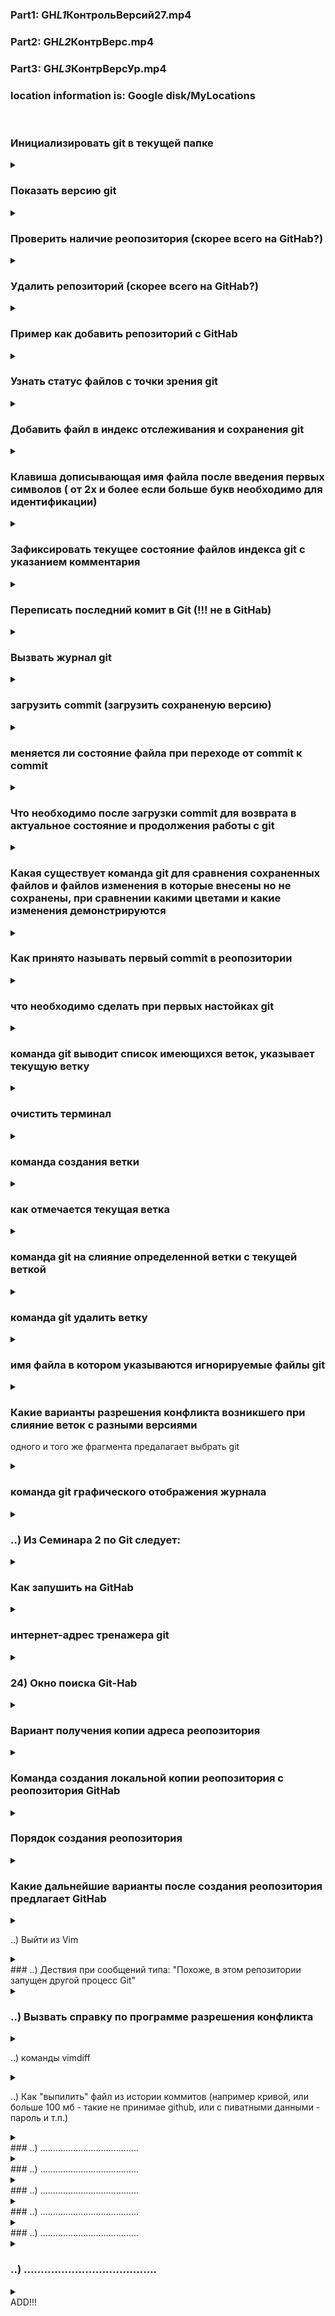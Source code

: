 ### Part1: **GH*L1*КонтрольВерсий27.mp4**

### Part2: **GH*L2*КонтрВерс.mp4**

### Part3: **GH*L3*КонтрВерсУр.mp4**

### **location information is: Google disk/MyLocations**

&nbsp;&nbsp;

### Инициализировать git в текущей папке

<details>
<summary></summary>

```javascript
git init
```

</details>

### Показать версию git

<details>
<summary></summary>

```javascript
git --version
```

</details>

### Проверить наличие реопозитория (скорее всего на GitHab?)

<details>

![GitRemote.jpg](GitRemote.jpg)

<summary></summary>

</details>

### Удалить репозиторий (скорее всего на GitHab?)

<details>
<summary></summary>

![RemoteRemove.jpg](RemoteRemove.jpg)

```javascript

```

</details>

### Пример как добавить репозиторий с GitHab

<details>
<summary></summary>

![GreetRemote.jpg](GreetRemote.jpg)

```javascript

```

</details>

### Узнать статус файлов с точки зрения git

<details>
<summary></summary>

```javascript
git status
```

</details>

### Добавить файл в индекс отслеживания и сохранения git

<details>
<summary></summary>

```javascript

git add <file nime>

git add .        (добавить изменения в текущей папке)

```

</details>

### Клавиша дописывающая имя файла после введения первых символов ( от 2х и более если больше букв необходимо для идентификации)

<details>
<summary></summary>

```javascript
tab;
```

</details>

### Зафиксировать текущее состояние файлов индекса git с указанием комментария

<details>
<summary></summary>

```javascript
источник: (17-03-23) https://www.xodeptoject/Articles/457305/Basic-Git-Command-Line-Reference-for-Windows-Users

git commit -m "текст комментария"
git commit -a -m "текст комментария" Фиксирует все файлы измененные с момента последнего каммита. Не включает новые файлы.
git commit -a -mend -m "текст комментария" Добавляет все измененения в предыдгщую фиксацию и перезаписывает сообщение о фиксации новым текстом сообщения. Не включая новые файлы:
git commit -a если для lubuntu промотать вниз, далее ввести текст комментария (или удалить #, что бы сохранить нужные комменты сгенерированные автоматически с подробным описанием сохраняемых в коммит изменений), затем Ctr + s, далее для сохнения и выхода Ctr + x.
Для Windows после вввода -a прокрутить вниз, (или удалить #, что бы сохранить нужные комменты сгенерированные автоматически с подробным описанием сохраняемых в коммит изменений), нажать клавишу insert (что бы включить режим редактирования), ввести комментарий. Далее Esc для выхода из режима редактирования. После ввести в командной строке, в нижней части панели редактирования :x и затем Enter для выхода с сохранением.


Опции: -a Зафиксировать все изменения в отслеживаемых файлах с момента последней фиксации
       -v Подробный: включите различия между зафиксировынными элементами на экране сообщения о фиксации
       --amend Изменить сообщение о фиксации, связанное с самой последней фиксацией
       --amend <File_1><File_2>...<File_n> повторить прудыдущую фиксацию и включить изменения в указанные файлы. Фиксируем изменения для конкретных файлов и включает указанное сообщение о фиксации

       --amend -m "mesage" переписать последний коммит


```

</details>

### Переписать последний комит в Git (!!! не в GitHab)

<details>
<summary></summary>

```javascript
git log
```

</details>

### Вызвать журнал git

<details>
<summary></summary>

```javascript
git log
```

</details>

### загрузить commit (загрузить сохраненую версию)

<details>
<summary></summary>

```javascript
ввести команду и первые 4 симовала имени commit
например: git checkout 5c2a
```

</details>

### меняется ли состояние файла при переходе от commit к commit

<details>
<summary></summary>

```javascript
Нет. При переходе от одного commit к другому commit git показывает состояние в котором на момент созданния commit находился файл, при этом не изменяя его.
```

</details>

### Что необходимо после загрузки commit для возврата в актуальное состояние и продолжения работы с git

<details>
<summary></summary>

```javascript
Для продолжения работы с git после загрузки commit необходимо загрузить актуальную версию,  и выполнить команду git checkout master
```

</details>

### Какая существует команда git для сравнения сохраненных файлов и файлов изменения в которые внесены но не сохранены, при сравнении какими цветами и какие изменения демонстрируются

<details>
<summary></summary>

```javascript
git diff

-  красным цветом демонстрируются удаленные файлы
-  зеленым созданные
```

</details>

### Как принято называть первый commit в реопозитории

<details>
<summary></summary>

```javascript
Initial commit (инишин коммит)
```

</details>

### что необходимо сделать при первых настойках git

<details>
<summary></summary>

```javascript
Представиться git: git config <name>, затем: git config <email>
```

### например:

![GlobalConfig](GlobalConfig.jpg)

</details>

### команда git выводит список имеющихся веток, указывает текущую ветку

<details>
<summary></summary>

```javascript
git branch
```

</details>

### очистить терминал

<details>
<summary></summary>

```javascript
clear;
```

</details>

### команда создания ветки

<details>
<summary></summary>

```javascript
git branch <name>
```

</details>

### как отмечается текущая ветка

<details>
<summary></summary>

```javascript
*
```

</details>

### команда git на слияние определенной ветки с текущей веткой

<details>
<summary></summary>

```javascript
git merge <name branch>
```

</details>

### команда git удалить ветку

<details>
<summary></summary>

```javascript
git branch -d <name branch>
Формат удаления: git(указывает что команда для git), branch(указывает что команда направлена
на некоторую ветку), -d(флаг указывает на необходимость удаления), имя ветки указывает какую
именно ветку необходимо удалить
```

</details>

### имя файла в котором указываются игнорируемые файлы git

<details>
<summary></summary>

```javascript
.gitignor

```

</details>

### Какие варианты разрешения конфликта возникшего при слияние веток с разными версиями

одного и того же фрагмента предалагает выбрать git

<details>
<summary></summary>

```javascript
1. Accept Current Change (Принять вариант из текущей ветки т.е. в которую вливают ветку)
2. Accept Incoming Change (Принять вариант из вливаемой ветки)
3. Accept Both Change (Сохранить оба варианта)
4. Accept Changes (Сравнить)
```

</details>

### команда git графического отображения журнала

<details>
<summary></summary>

```javascript
git log --graph
```

</details>

### ..) Из Семинара 2 по Git следует:

<details>
<summary></summary>

```javascript
1. конфлик не возникает если:
- сливаемая информация на какой-то из веток не была подтверждена (не сделан коммит)
- изменения были внесены в строки которые в принимающей ветке оказались пустыми
- если изменения вносятся последовательно

2. конфликт возникает с предложением вариантов разрешения если инфа вызвающая конфликт вливается именно в ветку master, а не в иную ветку. (Хотя во время практической работы при сливе в иную ветку мне поступило при возникшем конфликте предложения вариантов разрешения этого конфликта. По какой причине так получилось пока не понял)

3. Rebase делает примерно тоже, что и merge, но комит сливается не в текущую ветку, а в указанную ветку из текущей ветки. То есить наоборот относительно работы команды merge. Кроме того, голова GIT, остается при выполнении команды не на последнем коммите как это происходит с merge, а вроде раньше, если я правильно понял, она остается на коммитах, которые были последнеми перед сливом (последнее надо еще проверить, может я не точно понял, что присходит с головой)


```

</details>

### Как запушить на GitHab

<details>
<summary></summary>

![GitPush.jpg](GitPush.jpg)

</details>

### интернет-адрес тренажера git

<details>
<summary></summary>

```javascript
https://learngitbranching.js.org/
```

</details>

### 24) Окно поиска Git-Hab

<details>
<summary></summary>

![ImageSearchGH](SearchGH.jpg)

</details>

### Вариант получения копии адреса реопозитория

<details>
<summary></summary>

![CopyOfAddressGH](CopyOfAddress.jpg)

</details>

### Команда создания локальной копии реопозитория с реопозитория GitHab

<details>
<summary></summary>

```javascript
git clone <интернет адрес реопозитория на GitHab>
```

</details>

### Порядок создания реопозитория

<details>
<summary></summary>

1. Создать на GitHab аккаунт
2. Создать реопозиторий например нажав указателем мыши на "+"
   и выбрать пункт меню "Новый репозиторий"
   ![Great a Repository](GreatRepository.jpg)

3. Присвоить репозиторию имя, можно сделать соотвествующие настройки,
   либо оставить из по умолчанию.

![By Naning](ByNaming.jpg)

</details>

### Какие дальнейшие варианты после создания реопозитория предлагает GitHab

<details>
<summary></summary>

![GB/GH/FurtherOptions.jpg](FurtherOptions.jpg)

1. создать новый репозиторий через терминал и начать с ним работать
2. существующий репозиторий привязать к этому репозиторию
3. имопортировать код из другого репозитория

</details>

..) Выйти из Vim

<details>
<summary></summary>

```javascript

источник: (17-02-2023) https://itsfoss.com

1) Клавиша Esc, что бы выйти из режима редактировния
2.1) :q
2.2) :q! - выход без сохранения файла
2.3) :wq - cохранить файл и выйти

2.4) :x -  при пробовании на практике, вроде выход с сохранением (надо попроверять на проктике еще)
2.5) :x! - примеч.: для VSCode Windows 10 пробовал работало,
           выход без сохрания.
2.6) :qa - закрывает все открытые файлы

2.7) Shift ZZ - сохранить и выйти
2.8) Shift ZQ - выход без сохранения




```

</details>
### ..) Дествия при сообщений типа: "Похоже, в этом репозитории запущен другой процесс Git"

<details>
<summary></summary>

```javascript

Источник: (17-03-23) https://stackoverflow.com/questions/38004148/another-git-process-seems-to-be-running-in-theis-repository

Предлогается удалить файл inlex.lock в каталоге .git или такой файл, или иной файл с этим расширением в рабочих деревьях или там же в каталоге

Например для Linukc: rm -f .git/index.lock
                     rm .git/index.lock
Например для Windows: del -f .git/index.lock
                      del .git/index.lock (это вариант пробовал работало в VSCode   Windows 10)

```

</details>

### ..) Вызвать справку по программе разрешения конфликта

<details>
<summary></summary>

```javascript

git mergetool --tool-help

```

</details>

..) команды vimdiff

<details>

<summary></summary>

```javascript

##команды vimdiff

]c - перейти к следующему отличию
[c - перейти к предыдущему различию

получение do - diff (отличное от текущего), сокращенное ':diffget'
dp - diff put (текущий для другого), сокращенный ':diffput'

:diffupdate - повторно просканировать файлы на наличие различий
:diffthis - получить разницу файлов в буферах (из обычного режима)
:diffoff - возврат в нормальный режим
zo - открывать свернутый текст
zc - закрыть свернутый текст

Ctrl + W Ctrl + W - переключиться на следующее окно
:ls - показать информацию о Windows



:x либо :wq или :w или :wqa (сохранить и выйти, рабочим является вариант из указанных как подозреваю в зависимости от ОС, последняя команда - :wqa вроде сохранить и выйти с закрытием всех окон)

Ctrl + r (базовый калькулятор, примерно так: Ctrl+r '=2+2' ENTER)

diffoff - делает буфер или окно неактивным

:bufdo (выполнить команду для всех буферов, например: :bufdo diffoff)


:diffget LO - выбрать вариант при слиянии из локальной версии

:diffget RE - выбрать вариант при слиянии из удаленного репозитория

:diffget BA - выбрать вариант при слиянии из быза (если я правильно понял, предыдущую сохраненную последнюю версию перед данным изменением)

ссылка на справочник: https://vimhelp.org/windows.txt.html#%3Abufdo

```

</details>

..) Как "выпилить" файл из истории коммитов (например кривой, или больше 100 мб - такие не принимае github, или с пиватными данными - пароль и т.п.)

<details>
<summary></summary>

```javascript
01.06.2023
https://qna.habr.com/q/865863

ПРИМЕР 1
dyuriev Денис Юрьев @dyuriev
A posteriori
Отвечу чуть подробнее чем спрашиваете:

Конкретный файл (www/video/route.mp4):

git filter-branch --force --index-filter 'git rm --cached --ignore-unmatch www/video/route.mp4 ' --prune-empty --tag-name-filter cat -- --all


Файл по маске (*.mp4):

git filter-branch --force --index-filter 'git rm --cached --ignore-unmatch "*.mp4" ' --prune-empty --tag-name-filter cat -- --all


Директорию (www/video):

git filter-branch --force --index-filter 'git rm --cached --ignore-unmatch www/video -r' --prune-empty --tag-name-filter cat -- --all

Данный способ не оптимальный, но универсальный - проверит всю историю коммитов и выпилит из коммитов данные файлы/каталоги и перепишет все что дальше

Пуш форсом отправляем все ветки в репозиторий
git push origin --force --all

не забываем сообщить другим разрабам что надо сделать git reset --hard origin/...

Warning: опробуйте сначала на тестовом репозитории (склонируйте текущий куда нибудь и потренируйтесь). Не хочу чувствовать себя виноватым, если вы выпилите что-то исторически-ценное

ПРИМЕР2:

toxa82 toxa82 @toxa82
Удаление файла passwords.txt изо всех коммитов
git filter-branch --tree-filter 'rm -f passwords.txt' HEAD

Подробнее в пункте "Удаление файла из каждого коммита"
Учтите что вы меняете историю и git push вам не разрешат сделать, надо будет делать git push -f. Остальные в команде должны будут сделать
git fetch && git checkout master && git reset --hard origin/master



ЗАМЕЧАНИЕ: по другим источникам в последнее время ГИТ рекомендует использовать filter-repo (вместо вышеуказанного кода  filter-branch), которые могут отличаться по синатксису. На момент внесения текущей инфы рабочий синтаксис с  "filter-repo" в нете не нашелся. Использован "filter-branch". Вроде как-то срослось. Возможные косяки данного действия будут выявленны может быть и позже в ходе дальнейшего использования репозитория. Надо будет посмотреть.



```

</details>
### ..) .......................................

<details>
<summary></summary>

```javascript
..........................
```

</details>
### ..) .......................................

<details>
<summary></summary>

```javascript
..........................
```

</details>
### ..) .......................................

<details>
<summary></summary>

```javascript
..........................
```

</details>
### ..) .......................................

<details>
<summary></summary>

```javascript
..........................
```

</details>
### ..) .......................................

<details>
<summary></summary>

```javascript
..........................
```

</details>

### ..) .......................................

<details>
<summary></summary>

```javascript
..........................
```

</details>
ADD!!!